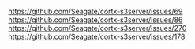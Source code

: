 https://github.com/Seagate/cortx-s3server/issues/69
https://github.com/Seagate/cortx-s3server/issues/86
https://github.com/Seagate/cortx-s3server/issues/270
https://github.com/Seagate/cortx-s3server/issues/178
